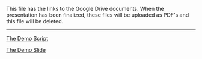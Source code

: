 This file has the links to the Google Drive documents. When the presentation has been finalized, these files will be uploaded as PDF's and this file will be deleted.

---

[The Demo Script](https://docs.google.com/document/d/1dgleuI_x537W2sLHNTcpoAPWcyM5QGWOMgtDWDhELEY/edit?usp=sharing)

[The Demo Slide](https://docs.google.com/presentation/d/1UL4K-1RLnvF_BAn1sVNeB2FUTr0ntxEThJiYC3rO01w/edit?usp=sharing)
